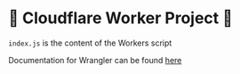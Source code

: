 # 👷 Cloudflare Worker Project 👷

`index.js` is the content of the Workers script

Documentation for Wrangler can be found [here](https://developers.cloudflare.com/workers/tooling/wrangler)
